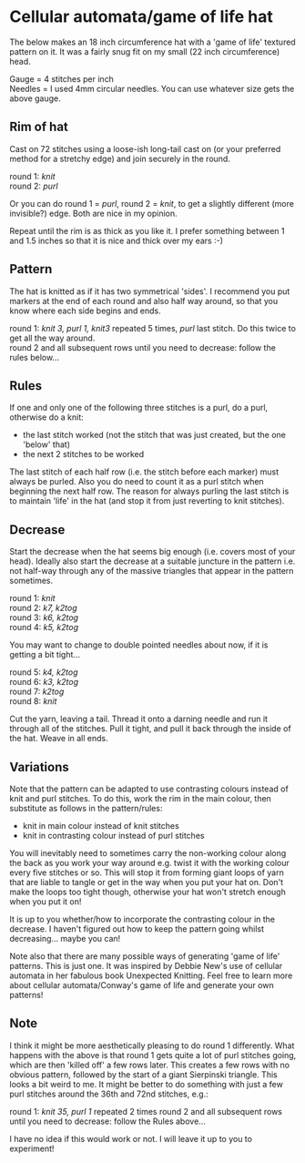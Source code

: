 # Cellular automata/game of life hat

The below makes an 18 inch circumference hat with a 'game of life' textured pattern on it. It was a fairly snug fit on my small (22 inch circumference) head.

Gauge = 4 stitches per inch  
Needles = I used 4mm circular needles. You can use whatever size gets the above gauge.

## Rim of hat

Cast on 72 stitches using a loose-ish long-tail cast on (or your preferred method for a stretchy edge) and join securely in the round.

round 1: *knit*   
round 2: *purl*

Or you can do round 1 = *purl*, round 2 = *knit*, to get a slightly different (more invisible?) edge. Both are nice in my opinion.

Repeat until the rim is as thick as you like it. I prefer something between 1 and 1.5 inches so that it is nice and thick over my ears :-)

## Pattern

The hat is knitted as if it has two symmetrical 'sides'. I recommend you put markers at the end of each round and also half way around, so that you know where each side begins and ends.

round 1: *knit 3, purl 1, knit3* repeated 5 times, *purl* last stitch. Do this twice to get all the way around.  
round 2 and all subsequent rows until you need to decrease: follow the rules below…

## Rules

If one and only one of the following three stitches is a purl, do a purl, otherwise do a knit:

* the last stitch worked (not the stitch that was just created, but the one 'below' that)
* the next 2 stitches to be worked

The last stitch of each half row (i.e. the stitch before each marker) must always be purled. Also you do need to count it as a purl stitch when beginning the next half row. The reason for always purling the last stitch is to maintain 'life' in the hat (and stop it from just reverting to knit stitches).

## Decrease

Start the decrease when the hat seems big enough (i.e. covers most of your head). Ideally also start the decrease at a suitable juncture in the pattern i.e. not half-way through any of the massive triangles that appear in the pattern sometimes.

round 1: *knit*    
round 2: *k7, k2tog*   
round 3: *k6, k2tog*  
round 4: *k5, k2tog*  

You may want to change to double pointed needles about now, if it is getting a bit tight…

round 5: *k4, k2tog*     
round 6: *k3, k2tog*    
round 7: *k2tog*  
round 8: *knit*  

Cut the yarn, leaving a tail. Thread it onto a darning needle and run it through all of the stitches. Pull it tight, and pull it back through the inside of the hat. Weave in all ends.

## Variations

Note that the pattern can be adapted to use contrasting colours instead of knit and purl stitches. To do this, work the rim in the main colour, then substitute as follows in the pattern/rules:

* knit in main colour instead of knit stitches
* knit in contrasting colour instead of purl stitches

You will inevitably need to sometimes carry the non-working colour along the back as you work your way around e.g. twist it with the working colour every five stitches or so. This will stop it from forming giant loops of yarn that are liable to tangle or get in the way when you put your hat on. Don't make the loops too tight though, otherwise your hat won't stretch enough when you put it on!

It is up to you whether/how to incorporate the contrasting colour in the decrease. I haven't figured out how to keep the pattern going whilst decreasing… maybe you can!

Note also that there are many possible ways of generating 'game of life' patterns. This is just one. It was inspired by Debbie New's use of cellular automata in her fabulous book Unexpected Knitting. Feel free to learn more about cellular automata/Conway's game of life and generate your own patterns!

## Note
I think it might be more aesthetically pleasing to do round 1 differently. What happens with the above is that round 1 gets quite a lot of purl stitches going, which are then 'killed off' a few rows later. This creates a few rows with no obvious pattern, followed by the start of a giant Sierpinski triangle. This looks a bit weird to me. It might be better to do something with just a few purl stitches around the 36th and 72nd stitches, e.g.:

round 1: *knit 35, purl 1* repeated 2 times
round 2 and all subsequent rows until you need to decrease: follow the Rules above...

I have no idea if this would work or not. I will leave it up to you to experiment!